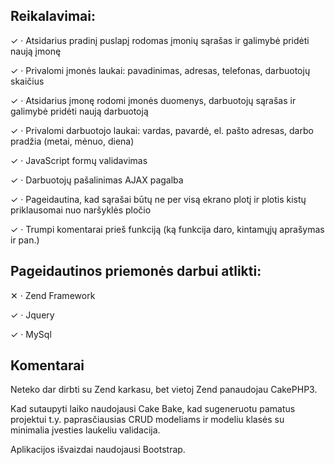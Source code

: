 ## Reikalavimai:

✓ ·         Atsidarius pradinį puslapį rodomas įmonių sąrašas ir galimybė pridėti naują įmonę 

✓ ·         Privalomi įmonės laukai: pavadinimas, adresas, telefonas, darbuotojų skaičius

✓ ·         Atsidarius įmonę rodomi įmonės duomenys, darbuotojų sąrašas ir galimybė pridėti naują darbuotoją

✓ ·         Privalomi darbuotojo laukai: vardas, pavardė, el. pašto adresas, darbo pradžia (metai, mėnuo, diena)

✓ ·         JavaScript formų validavimas

✓ ·         Darbuotojų pašalinimas AJAX pagalba

✓ ·         Pageidautina, kad sąrašai būtų ne per visą ekrano plotį ir plotis kistų priklausomai nuo naršyklės pločio

✓ ·         Trumpi komentarai prieš funkciją  (ką funkcija daro, kintamųjų aprašymas ir pan.)

 

## Pageidautinos priemonės darbui atlikti:

✕ ·         Zend Framework

✓ ·         Jquery

✓ ·         MySql

## Komentarai

Neteko dar dirbti su Zend karkasu, bet vietoj Zend panaudojau CakePHP3.


Kad sutaupyti laiko naudojausi Cake Bake, kad sugeneruotu pamatus projektui t.y. paprasčiausias CRUD modeliams ir modeliu klasės su minimalia įvesties laukeliu validacija.


Aplikacijos išvaizdai naudojausi Bootstrap.



